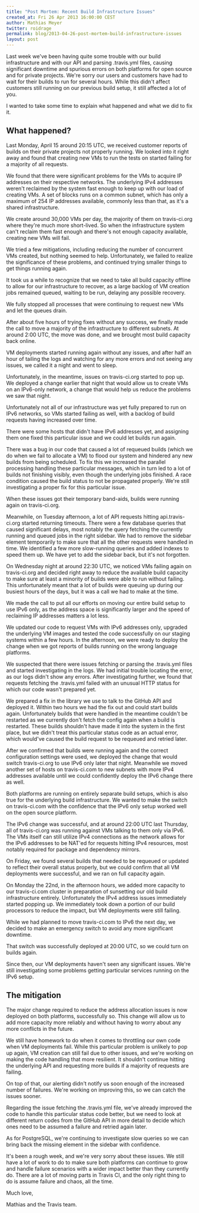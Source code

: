 ```yaml
---
title: "Post Mortem: Recent Build Infrastructure Issues"
created_at: Fri 26 Apr 2013 16:00:00 CEST
author: Mathias Meyer
twitter: roidrage
permalink: blog/2013-04-26-post-mortem-build-infrastructure-issues
layout: post
---
```

Last week we've been having quite some trouble with our build infrastructure and with our API and parsing .travis.yml files, causing significant downtime and spurious errors on both platforms for open source and for private projects. We're sorry our users and customers have had to wait for their builds to run for several hours. While this didn't affect customers still running on our previous build setup, it still affected a lot of you.

I wanted to take some time to explain what happened and what we did to fix it.

## What happened?

Last Monday, April 15 around 20:15 UTC, we received customer reports of builds on their private projects not properly running. We looked into it right away and found that creating new VMs to run the tests on started failing for a majority of all requests.

We found that there were significant problems for the VMs to acquire IP addresses on their respective networks. The underlying IPv4 addresses weren't reclaimed by the system fast enough to keep up with our load of creating VMs. A set of blocks runs on a common subnet, which has only a maximum of 254 IP addresses available, commonly less than that, as it's a shared infrastructure.

We create around 30,000 VMs per day, the majority of them on travis-ci.org where they're much more short-lived. So when the infrastructure system can't reclaim them fast enough and there's not enough capacity available, creating new VMs will fail.

We tried a few mitigations, including reducing the number of concurrent VMs created, but nothing seemed to help. Unfortunately, we failed to realize the significance of these problems, and continued trying smaller things to get things running again.

It took us a while to recognize that we need to take all build capacity offline to allow for our infrastructure to recover, as a large backlog of VM creation jobs remained queued, waiting to be run, delaying any possible recovery.

We fully stopped all processes that were continuing to request new VMs and let the queues drain.

After about five hours of trying fixes without any success, we finally made the call to move a majority of the infrastructure to different subnets. At around 2:00 UTC, the move was done, and we brought most build capacity back online.

VM deployments started running again without any issues, and after half an hour of tailing the logs and watching for any more errors and not seeing any issues, we called it a night and went to sleep.

Unfortunately, in the meantime, issues on travis-ci.org started to pop up. We deployed a change earlier that night that would allow us to create VMs on an IPv6-only network, a change that would help us reduce the problems we saw that night.

Unfortunately not all of our infrastructure was yet fully prepared to run on IPv6 networks, so VMs started failing as well, with a backlog of build requests having increased over time.

There were some hosts that didn't have IPv6 addresses yet, and assigning them one fixed this particular issue and we could let builds run again.

There was a bug in our code that caused a lot of requeued builds (which we do when we fail to allocate a VM) to flood our system and hindered any new builds from being scheduled. To fix this we increased the parallel processing handling these particular messages, which in turn led to a lot of builds not finishing visibly, even though the underlying jobs finished. A race condition caused the build status to not be propagated properly. We're still investigating a proper fix for this particular issue.

When these issues got their temporary band-aids, builds were running again on travis-ci.org.

Meanwhile, on Tuesday afternoon, a lot of API requests hitting api.travis-ci.org started returning timeouts. There were a few database queries that caused significant delays, most notably the query fetching the currently running and queued jobs in the right sidebar. We had to remove the sidebar element temporarily to make sure that all the other requests were handled in time. We identified a few more slow-running queries and added indexes to speed them up. We have yet to add the sidebar back, but it's not forgotten.

On Wednesday night at around 22:30 UTC, we noticed VMs failing again on travis-ci.org and decided right away to reduce the available build capacity to make sure at least a minority of builds were able to run without failing. This unfortunately meant that a lot of builds were queuing up during our busiest hours of the days, but it was a call we had to make at the time.

We made the call to put all our efforts on moving our entire build setup to use IPv6 only, as the address space is significantly larger and the speed of reclaiming IP addresses matters a lot less.

We updated our code to request VMs with IPv6 addresses only, upgraded the underlying VM images and tested the code successfully on our staging systems within a few hours. In the afternoon, we were ready to deploy the change when we got reports of builds running on the wrong language platforms.

We suspected that there were issues fetching or parsing the .travis.yml files and started investigating in the logs. We had initial trouble locating the error, as our logs didn't show any errors. After investigating further, we found that requests fetching the .travis.yml failed with an unusual HTTP status for which our code wasn't prepared yet.

We prepared a fix in the library we use to talk to the GitHub API and deployed it. Within two hours we had the fix out and could start builds again. Unfortunately builds that were handled in the meantime couldn't be restarted as we currently don't fetch the config again when a build is restarted. These builds shouldn't have made it into the system in the first place, but we didn't treat this particular status code as an actual error, which would've caused the build request to be requeued and retried later.

After we confirmed that builds were running again and the correct configuration settings were used, we deployed the change that would switch travis-ci.org to use IPv6 only later that night. Meanwhile we moved another set of hosts on travis-ci.com to new subnets with more IPv4 addresses available until we could confidently deploy the IPv6 change there as well.

Both platforms are running on entirely separate build setups, which is also true for the underlying build infrastructure. We wanted to make the switch on travis-ci.com with the confidence that the IPv6 only setup worked well on the open source platform.

The IPv6 change was successful, and at around 22:00 UTC last Thursday, all of travis-ci.org was running against VMs talking to them only via IPv6. The VMs itself can still utilize IPv4 connections as the network allows for the IPv6 addresses to be NAT'ed for requests hitting IPv4 resources, most notably required for package and dependency mirrors.

On Friday, we found several builds that needed to be requeued or updated to reflect their overall status properly, but we could confirm that all VM deployments were successful, and we ran on full capacity again.

On Monday the 22nd, in the afternoon hours, we added more capacity to our travis-ci.com cluster in preparation of sunsetting our old build infrastructure entirely. Unfortunately the IPv4 address issues immediately started popping up. We immediately took down a portion of our build processors to reduce the impact, but VM deployments were still failing.

While we had planned to move travis-ci.com to IPv6 the next day, we decided to make an emergency switch to avoid any more significant downtime.

That switch was successfully deployed at 20:00 UTC, so we could turn on builds again.

Since then, our VM deployments haven't seen any significant issues. We're still investigating some problems getting particular services running on the IPv6 setup. 

## The mitigation

The major change required to reduce the address allocation issues is now deployed on both platforms, successfully so. This change will allow us to add more capacity more reliably and without having to worry about any more conflicts in the future.

We still have homework to do when it comes to throttling our own code when VM deployments fail. While this particular problem is unlikely to pop up again, VM creation can still fail due to other issues, and we're working on making the code handling that more resilient. It shouldn't continue hitting the underlying API and requesting more builds if a majority of requests are failing.

On top of that, our alerting didn't notify us soon enough of the increased number of failures. We're working on improving this, so we can catch the issues sooner.

Regarding the issue fetching the .travis.yml file, we've already improved the code to handle this particular status code better, but we need to look at different return codes from the GitHub API in more detail to decide which ones need to be assumed a failure and retried again later.

As for PostgreSQL, we're continuing to investigate slow queries so we can bring back the missing element in the sidebar with confidence.

It's been a rough week, and we're very sorry about these issues. We still have a lot of work to do to make sure both platforms can continue to grow and handle failure scenarios with a wider impact better than they currently do. There are a lot of moving parts in Travis CI, and the only right thing to do is assume failure and chaos, all the time.

Much love,

Mathias and the Travis team.
